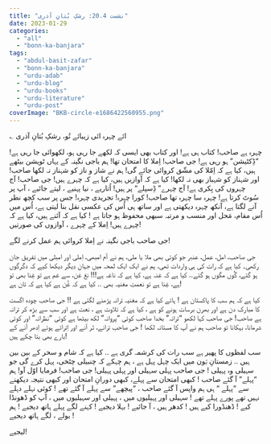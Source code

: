 ```yaml
---
title: "نشست 20.4: رشکِ بُتانِ آذری"
date: 2023-01-29
categories: 
  - "all"
  - "bonn-ka-banjara"
tags: 
  - "abdul-basit-zafar"
  - "bonn-ka-banjara"
  - "urdu-adab"
  - "urdu-blog"
  - "urdu-books"
  - "urdu-literature"
  - "urdu-post"
coverImage: "BKB-circle-e1686422560955.png"
---
```


؎ ائے چہرہ ائی زیبائے تُو، رشکِ بُتانِ آذری

چہرہ ہے صاحب! کتاب ہی ہے! اور کتاب بھی ایسی کہ لکھے جا رہی ہو، لکھوائی جا رہی ہے! “ڈِکٹیشن” ہو رہی ہے! جی صاحب! اِملا کا امتحان تھا! ہم باجی نگینہ کے یہاں ٹویشن بیٹھے ہیں، کیا ہے کہ اِمّلا کی مشّق کروائی جائے گی! ہم نے شاز و ناز کو شہناز نہ لکھا صاحب! اور شہناز کو شہباز بھی نہ لکھا! کیا ہے کہ آوازیں ہیں، کیا ہے کہ چہرے ہیں! جی صاحب! آج چہروں کی بِکری ہے! آج چہرے” ڈِسپلے“ پر ہیں! اُتاریے ، نیا پہنیے ، لیتے جائیے ، آپ پر سُوٹ کرتا ہے! چہرہ سا چہرہ تھا صاحب! کورا چہرہ! تجریدی چہرہ! جس پر سب کچھ نظر آنے لگتا ہے، آنکھ چہرہ دیکھتی ہے اور ساتھ ہی اُس کی عکسی نقل بنا لیتی ہے، اُس میں اُس مقام، مَحل اور منسب و مرتبہ سبھی محفوظ ہو جاتا ہے ! کیا ہے کہ آئنے ہیں، کیا ہے کہ چہرے ہیں! اِملا کے چہرے ، آوازوں کی صورتیں!

جی صاحب باجی نگینہ نے اِملا کروائی ہم عمل کرنے لگے!

جی صاحب، امل، عمل، عنبر جو کوئی بھی ملا یا ملی، ہم نے آم امبھی، اِملی اور امبلی میں تفریق جان رکھی۔ کیا ہے کہ رات کی ہی واردات تھی، ہم نے ایک ایک لمحہ میں جہانِ دِیگر دیکھا کیے کہ دگرگوں ہو گئے، گُوں مگوں ہو گئے.. کیا ہے کہ غنہ ہے، کیا ہے کہ ناغہ ہے!!! نغ غن، سے غم ہے تو غِنا بھی تو ہے، غِنا ہے تو نعمتِ مغنیہ بھی .. کیا ہے کہ غُن ہے کیا ہے کہ تان ہے!

کیا ہے کہ ہم سب کا پاکستان ہے ! ہائے کیا ہے کہ مغنیہ ترانہ پڑھنے لگتی ہے !! جی صاحب چودہ اگست کا مبارک دن ہے اور بھرن برسات ہونے کو ہے ، کیا ہے کہ تلاوت ہے ، نعت ہے اور سب سے بڑھ کر ترانہ ہے صاحب! جی صاحب کہا لکھو “ترانہ” بخدا صاحب کوئی “پروانہ” لکھ بیٹھا ہے کوئی “نظرانہ” اور کوئی شرمانا، بہکانا تو صاحب ہم نے آپ کا مستانہ لکھا ! جی صاحب ترانے، تَر آنے اور اِتراتے ہوئے اِدھر آنے کے بارے بھی بتا چکے ہیں!

سب لفظوں کا پھیر ہے سب رات کی کرشمہ گری ہے .. کیا ہے کہ شام و سحر کے بین بین ہیں .. زمستانِ بَؔون میں ایک چہل پہل ہے ، ہم چہکے کہ چنبیلی چٹخی، پہل کرے گی جو سہیلی وہ پہیلی ! جی صاحب پہلی سہیلی اور پہلی پہیلی! جی صاحب! فرمایا اوّل آو! ہم “پہلے” آ گئے صاحب ! کبھی امتحان سے پہلے، کبھی دورانِ امتحان اور کبھی نتیجہ دیکھنے سے “پہلے “ ہی ہم واپس آ گئے صاحب ، “پیچھے” سے پہلے آ گئے تھے ! کوئی نہلے دہلے نہیں تھے پورے پہلے تھے ! سہیلی اور پہیلیوں میں ، پہیلی اور سہیلیوں میں ، آپ کو ڈھونڈا کیے ! ڈھنڈورا کیے ہیں ! کدھر ہیں ، آ جائیے ! بہلا دیجیے ! کہنے لگے پہلے ہاتھ دیجیے ! ہم بولے ، لگے ہاتھ دیجیے !

لیجیے!
